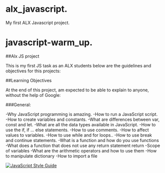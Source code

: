 # alx_javascript.

My first ALX Javascript project.

# javascript-warm_up.

##Alx JS project

This is my first JS task as an ALX students below are the guidelines and objectives for this projects:

##Learning Objectives

At the end of this project, am  expected to be able to explain to anyone, without the help of Google:

###General:

-Why JavaScript programming is amazing.
-How to run a JavaScript script.
-How to create variables and constants.
-What are differences between var, const and let.
-What are all the data types available in JavaScript.
-How to use the if, if ... else statements.
-How to use comments.
-How to affect values to variables.
-How to use while and for loops..
-How to use break and continue statements.
-What is a function and how do you use functions
-What does a function that does not use any return statement return
-Scope of variables
-What are the arithmetic operators and how to use them
-How to manipulate dictionary
-How to import a file

[![JavaScript Style Guide](https://cdn.rawgit.com/standard/standard/master/badge.svg)](https://github.com/standard/standard)

